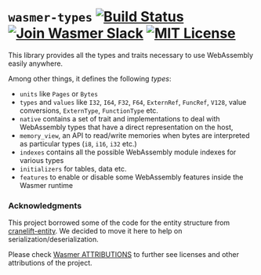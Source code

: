 # `wasmer-types` [![Build Status](https://github.com/wasmerio/wasmer/workflows/build/badge.svg?style=flat-square)](https://github.com/wasmerio/wasmer/actions?query=workflow%3Abuild) [![Join Wasmer Slack](https://img.shields.io/static/v1?label=Slack&message=join%20chat&color=brighgreen&style=flat-square)](https://slack.wasmer.io) [![MIT License](https://img.shields.io/github/license/wasmerio/wasmer.svg?style=flat-square)](https://github.com/wasmerio/wasmer/blob/master/LICENSE)

This library provides all the types and traits necessary to use
WebAssembly easily anywhere.

Among other things, it defines the following _types_:

* `units` like `Pages` or `Bytes`
* `types` and `values` like `I32`, `I64`, `F32`, `F64`, `ExternRef`,
  `FuncRef`, `V128`, value conversions, `ExternType`, `FunctionType`
  etc.
* `native` contains a set of trait and implementations to deal with
  WebAssembly types that have a direct representation on the host,
* `memory_view`, an API to read/write memories when bytes are
  interpreted as particular types (`i8`, `i16`, `i32` etc.)
* `indexes` contains all the possible WebAssembly module indexes for
  various types
* `initializers` for tables, data etc.
* `features` to enable or disable some WebAssembly features inside the
  Wasmer runtime


### Acknowledgments

This project borrowed some of the code for the entity structure from [cranelift-entity](https://crates.io/crates/cranelift-entity).
We decided to move it here to help on serialization/deserialization.

Please check [Wasmer ATTRIBUTIONS](https://github.com/wasmerio/wasmer/blob/master/ATTRIBUTIONS.md) to further see licenses and other attributions of the project. 
